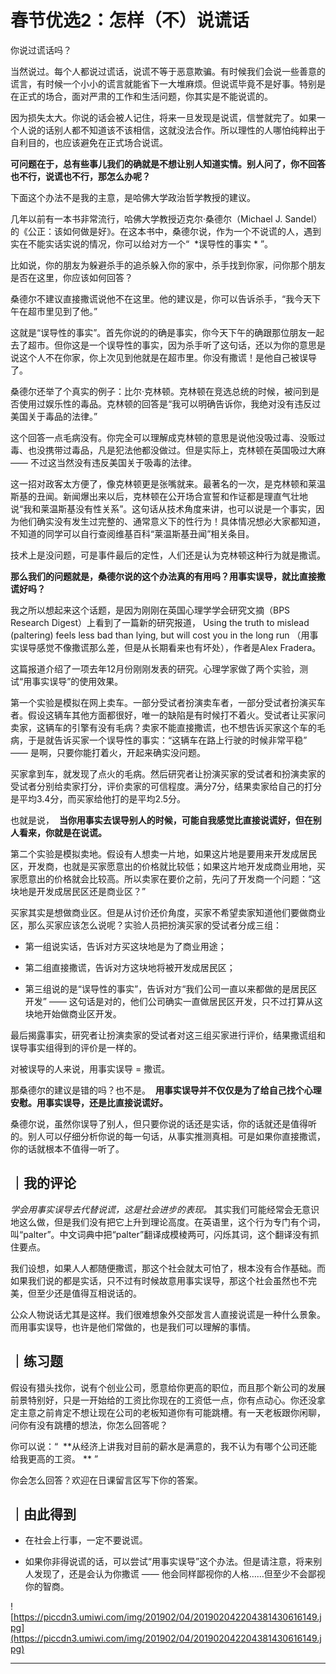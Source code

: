 # 春节优选2：怎样（不）说谎话

你说过谎话吗？

当然说过。每个人都说过谎话，说谎不等于恶意欺骗。有时候我们会说一些善意的谎言，有时候一个小小的谎言就能省下一大堆麻烦。但说谎毕竟不是好事。特别是在正式的场合，面对严肃的工作和生活问题，你其实是不能说谎的。

因为损失太大。你说的话会被人记住，将来一旦发现是说谎，信誉就完了。如果一个人说的话别人都不知道该不该相信，这就没法合作。所以理性的人哪怕纯粹出于自利目的，也应该避免在正式场合说谎。

 **可问题在于，总有些事儿我们的确就是不想让别人知道实情。别人问了，你不回答也不行，说谎也不行，那怎么办呢？**

下面这个办法不是我的主意，是哈佛大学政治哲学教授的建议。

几年以前有一本书非常流行，哈佛大学教授迈克尔·桑德尔（Michael J. Sandel）的《公正：该如何做是好》。在这本书中，桑德尔说，作为一个不说谎的人，遇到实在不能实话实说的情况，你可以给对方一个“  *误导性的事实 * ”。

比如说，你的朋友为躲避杀手的追杀躲入你的家中，杀手找到你家，问你那个朋友是否在这里，你应该如何回答？

桑德尔不建议直接撒谎说他不在这里。他的建议是，你可以告诉杀手，“我今天下午在超市里见到了他。”

这就是“误导性的事实”。首先你说的的确是事实，你今天下午的确跟那位朋友一起去了超市。但你这是一个误导性的事实，因为杀手听了这句话，还以为你的意思是说这个人不在你家，你上次见到他就是在超市里。你没有撒谎！是他自己被误导了。

桑德尔还举了个真实的例子：比尔·克林顿。克林顿在竞选总统的时候，被问到是否使用过娱乐性的毒品。克林顿的回答是“我可以明确告诉你，我绝对没有违反过美国关于毒品的法律。”

这个回答一点毛病没有。你完全可以理解成克林顿的意思是说他没吸过毒、没贩过毒、也没携带过毒品，凡是犯法他都没做过。但是实际上，克林顿在英国吸过大麻 —— 不过这当然没有违反美国关于吸毒的法律。

这一招对政客太方便了，像克林顿更是张嘴就来。最著名的一次，是克林顿和莱温斯基的丑闻。新闻爆出来以后，克林顿在公开场合宣誓和作证都是理直气壮地说“我和莱温斯基没有性关系”。这句话从技术角度来讲，也可以说是一个事实，因为他们确实没有发生过完整的、通常意义下的性行为！具体情况想必大家都知道，不知道的同学可以自行查阅维基百科“莱温斯基丑闻”相关条目。

技术上是没问题，可是事件最后的定性，人们还是认为克林顿这种行为就是撒谎。

 **那么我们的问题就是，桑德尔说的这个办法真的有用吗？用事实误导，就比直接撒谎好吗？**

我之所以想起来这个话题，是因为刚刚在英国心理学学会研究文摘（BPS Research Digest）上看到了一篇新的研究报道， Using the truth to mislead (paltering) feels less bad than lying, but will cost you in the long run （用事实误导感觉不像撒谎那么差，但是从长期看来也有坏处），作者是Alex Fradera。

这篇报道介绍了一项去年12月份刚刚发表的研究。心理学家做了两个实验，测试“用事实误导”的使用效果。

第一个实验是模拟在网上卖车。一部分受试者扮演卖车者，一部分受试者扮演买车者。假设这辆车其他方面都很好，唯一的缺陷是有时候打不着火。受试者让买家问卖家，这辆车的引擎有没有毛病？卖家不能直接撒谎，也不想告诉买家这个车的毛病，于是就告诉买家一个误导性的事实：“这辆车在路上行驶的时候非常平稳” —— 是啊，只要你能打着火，开起来确实没问题。

买家拿到车，就发现了点火的毛病。然后研究者让扮演买家的受试者和扮演卖家的受试者分别给卖家打分，评价卖家的可信程度。满分7分，结果卖家给自己的打分是平均3.4分，而买家给他打的是平均2.5分。

也就是说，  **当你用事实去误导别人的时候，可能自我感觉比直接说谎好，但在别人看来，你就是在说谎。**

第二个实验是模拟卖地。假设有人想卖一片地，如果这片地是要用来开发成居民区，开发商，也就是买家愿意出的价格就比较低；如果这片地开发成商业用地，买家愿意出的价格就会比较高。所以卖家在要价之前，先问了开发商一个问题：“这块地是开发成居民区还是商业区？”

买家其实是想做商业区。但是从讨价还价角度，买家不希望卖家知道他们要做商业区，那么买家应该怎么说呢？实验人员把扮演买家的受试者分成三组：

* 第一组说实话，告诉对方买这块地是为了商业用途；

* 第二组直接撒谎，告诉对方这块地将被开发成居民区；

* 第三组说的是“误导性的事实”，告诉对方“我们公司一直以来都做的是居民区开发” —— 这句话是对的，他们公司确实一直做居民区开发，只不过打算从这块地开始做商业区开发。

最后揭露事实，研究者让扮演卖家的受试者对这三组买家进行评价，结果撒谎组和误导事实组得到的评价是一样的。

对被误导的人来说，用事实误导 = 撒谎。

那桑德尔的建议是错的吗？也不是。  **用事实误导并不仅仅是为了给自己找个心理安慰。用事实误导，还是比直接说谎好。**

桑德尔说，虽然你误导了别人，但只要你说的话还是实话，你的话就还是值得听的。别人可以仔细分析你说的每一句话，从事实推测真相。可是如果你直接撒谎，你的话就根本不值得一听了。 

## ｜我的评论

 *学会用事实误导去代替说谎，这是社会进步的表现。* 其实我们可能经常会无意识地这么做，但是我们没有把它上升到理论高度。在英语里，这个行为专门有个词，叫“palter”。中文词典中把“palter”翻译成模棱两可，闪烁其词，这个翻译没有抓住要点。

我们设想，如果人人都随便撒谎，那这个社会就太可怕了，根本没有合作基础。而如果我们说的都是实话，只不过有时候故意用事实误导，那这个社会虽然也不完美，但至少还是值得互相说话的。

公众人物说话尤其是这样。我们很难想象外交部发言人直接说谎是一种什么景象。而用事实误导，也许是他们常做的，也是我们可以理解的事情。 

## ｜练习题

假设有猎头找你，说有个创业公司，愿意给你更高的职位，而且那个新公司的发展前景特别好，只是一开始给的工资比你现在的工资低一点，你有点动心。你还没拿定主意之前肯定不想让现在公司的老板知道你有可能跳槽。有一天老板跟你闲聊，问你有没有跳槽的想法，你怎么回答呢？

你可以说：“  **从经济上讲我对目前的薪水是满意的，我不认为有哪个公司还能给我更高的工资。 ** ”

你会怎么回答？欢迎在日课留言区写下你的答案。

## ｜由此得到

* 在社会上行事，一定不要说谎。

* 如果你非得说谎的话，可以尝试“用事实误导”这个办法。但是请注意，将来别人发现了，还是会认为你撒谎 —— 他会同样鄙视你的人格……但至少不会鄙视你的智商。

![https://piccdn3.umiwi.com/img/201902/04/201902042204381430616149.jpg](https://piccdn3.umiwi.com/img/201902/04/201902042204381430616149.jpg)

---
